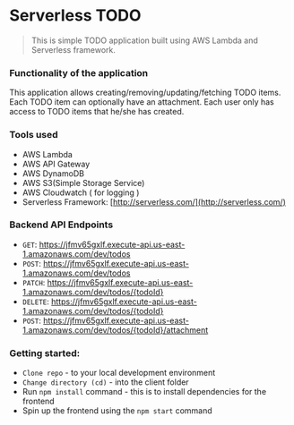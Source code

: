 # Serverless TODO

> This is simple TODO application built using AWS Lambda and Serverless framework.

### Functionality of the application

This application allows creating/removing/updating/fetching TODO items. Each TODO item can optionally have an attachment. Each user only has access to TODO items that he/she has created.

### Tools used
- AWS Lambda
- AWS API Gateway
- AWS DynamoDB 
- AWS S3(Simple Storage Service)
- AWS Cloudwatch ( for logging )
- Serverless Framework: [http://serverless.com/](http://serverless.com/)

### Backend API Endpoints

- `GET`: https://jfmv65gxlf.execute-api.us-east-1.amazonaws.com/dev/todos
- `POST`: https://jfmv65gxlf.execute-api.us-east-1.amazonaws.com/dev/todos
- `PATCH`: https://jfmv65gxlf.execute-api.us-east-1.amazonaws.com/dev/todos/{todoId}
- `DELETE`: https://jfmv65gxlf.execute-api.us-east-1.amazonaws.com/dev/todos/{todoId}
- `POST`: https://jfmv65gxlf.execute-api.us-east-1.amazonaws.com/dev/todos/{todoId}/attachment

### Getting started:
- `Clone repo` - to your local development environment
- `Change directory (cd)` - into the client folder
- Run `npm install` command - this is to install dependencies for the frontend
- Spin up the frontend using the `npm start` command
